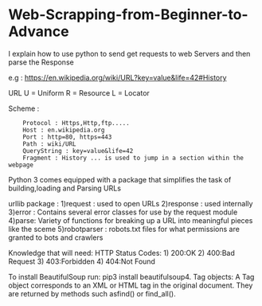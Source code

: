 # Web-Scrapping-from-Beginner-to-Advance

I explain how to use python to send get requests to web Servers and then parse the Response 

e.g : https://en.wikipedia.org/wiki/URL?key=value&life=42#History 

URL
U = Uniform
R = Resource
L = Locator


Scheme :

        Protocol : Https,Http,ftp.....
        Host : en.wikipedia.org
        Port : http=80, https=443
        Path : wiki/URL
        QueryString : key=value&life=42
        Fragment : History ... is used to jump in a section within the webpage

Python 3 comes equipped with a package that simplifies the task of building,loading and Parsing URLs

urllib package : 1)request : used to open URLs
                 2)response : used internally
                 3)error : Contains several error classes for use by the request module
                 4)parse: Variety of functions for breaking up a URL into meaningful pieces like the sceme 
                 5)robotparser : robots.txt files for what permissions are granted to bots and crawlers 
                 
Knowledge that will need:
                          HTTP Status Codes: 1) 200:OK
                                             2) 400:Bad Request
                                             3) 403:Forbidden
                                             4) 404:Not Found
                                             
To install BeautifulSoup run: pip3 install beautifulsoup4.
Tag objects: A Tag object corresponds to an XML or HTML tag in the original document. They are returned by methods such asfind() or find_all().
